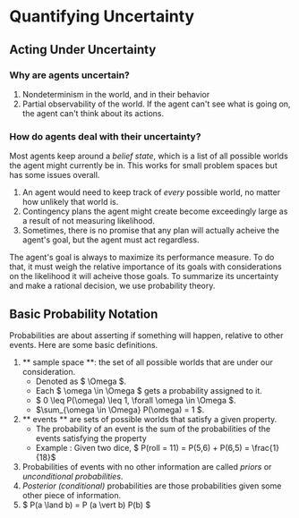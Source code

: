 
# Quantifying Uncertainty

## Acting Under Uncertainty

### Why are agents uncertain?
1. Nondeterminism in the world, and in their behavior
2. Partial observability of the world.  If the agent can't see what is going
on, the agent can't think about its actions.

### How do agents deal with their uncertainty?
Most agents keep around a *belief state*, which is a list of all possible
worlds the agent might currently be in.  This works for small problem spaces
but has some issues overall.
 1. An agent would need to keep track of *every* possible world, no matter how
    unlikely that world is.
 2. Contingency plans the agent might create become exceedingly large as
    a result of not measuring likelihood.
 3. Sometimes, there is no promise that any plan will actually acheive the
    agent's goal, but the agent must act regardless.

The agent's goal is always to maximize its performance measure.  To do that,
it must weigh the relative importance of its goals with considerations on the
likelihood it will acheive those goals.  To summarize its uncertainty and make
a rational decision, we use probability theory.

## Basic Probability Notation

Probabilities are about asserting if something will happen, relative to other events.  Here are some basic definitions.
1. ** sample space **: the set of all possible worlds that are under our consideration.
    * Denoted as $ \Omega $.
    * Each $ \omega \in \Omega $ gets a probability assigned to it.
    * $ 0 \leq P(\omega) \leq 1, \forall \omega \in \Omega $.
    * $\sum_{\omega \in \Omega} P(\omega) = 1 $.
2. ** events ** are sets of possible worlds that satisfy a given property.
    * The probability of an event is the sum of the probabilities of the
      events satisfying the property
    * Example : Given two dice, $ P(roll = 11) = P(5,6) + P(6,5) = \frac{1}{18}$
3. Probabilities of events with no other information are called *priors* or
   *unconditional probabilities*.
4. *Posterior (conditional)* probabilities are those probabilities given some other piece of information.
5. $ P(a \land b) = P (a \vert b) P(b) $






